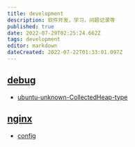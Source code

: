 ```yaml
---
title: development
description: 软件开发，学习，问题记录等
published: true
date: 2022-07-29T02:25:24.662Z
tags: development
editor: markdown
dateCreated: 2022-07-22T01:33:01.097Z
---
```


## [debug](/development/debug)

- [ubuntu-unknown-CollectedHeap-type](/development/debug/ubuntu-unknown-CollectedHeap-type)

## [nginx](/development/nginx)

- [config](/development/nginx/config)
